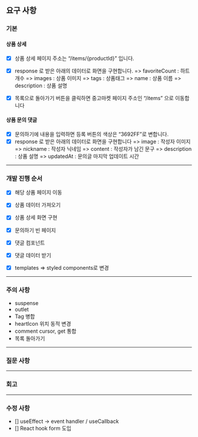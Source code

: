 ## 요구 사항

### 기본

#### 상품 상세

- [x] 상품 상세 페이지 주소는 “/items/{productId}” 입니다.
- [x] response 로 받은 아래의 데이터로 화면을 구현합니다.
      => favoriteCount : 하트 개수
      => images : 상품 이미지
      => tags : 상품태그
      => name : 상품 이름
      => description : 상품 설명

- [x] 목록으로 돌아가기 버튼을 클릭하면 중고마켓 페이지 주소인 “/items” 으로 이동합니다

#### 상품 문의 댓글

- [x] 문의하기에 내용을 입력하면 등록 버튼의 색상은 “3692FF”로 변합니다.
- [x] response 로 받은 아래의 데이터로 화면을 구현합니다
      => image : 작성자 이미지
      => nickname : 작성자 닉네임
      => content : 작성자가 남긴 문구
      => description : 상품 설명
      => updatedAt : 문의글 마지막 업데이트 시간

---

### 개발 진행 순서

- [x] 해당 상품 페이지 이동
- [x] 상품 데이터 가져오기
- [x] 상품 상세 화면 구현
- [x] 문의하기 빈 페이지
- [x] 댓글 컴포넌트
- [x] 댓글 데이터 받기

- [x] templates => styled components로 변경

---

### 주의 사항

- suspense
- outlet
- Tag 병합
- heartIcon 위치 동적 변경
- comment cursor, get 통합
- 목록 돌아가기

---

### 질문 사항

---

### 회고

---

### 수정 사항

- [] useEffect -> event handler / useCallback
- [] React hook form 도입
